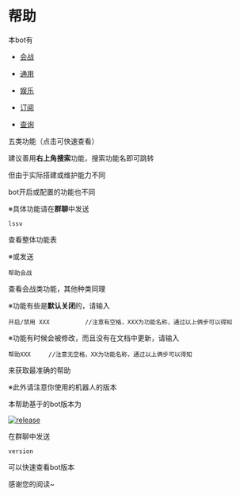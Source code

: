 # 帮助

本bot有

* [会战](a.md)

* [通用](b.md)

* [娱乐](c.md)

* [订阅](d.md)

* [查询](e.md)

五类功能（点击可快速查看）

建议善用**右上角搜索**功能，搜索功能名即可跳转

但由于实际搭建或维护能力不同

bot开启或配置的功能也不同

※具体功能请在**群聊**中发送

```
lssv
```

查看整体功能表

※或发送

```
帮助会战
```

查看会战类功能，其他种类同理

※功能有些是**默认关闭**的，请输入

```
开启/禁用 XXX          //注意有空格，XXX为功能名称，通过以上俩步可以得知
```

※功能有时候会被修改，而且没有在文档中更新，请输入

```
帮助XXX     //注意无空格，XX为功能名称，通过以上俩步可以得知
```

来获取最准确的帮助



※此外请注意你使用的机器人的版本

本帮助基于的bot版本为

<a href="https://github.com/sanshanya/hoshino_xcw/releases">
    <img src="https://img.shields.io/github/v/release/sanshanya/hoshino_xcw?color=blueviolet&include_prereleases" alt="release"></a>

在群聊中发送

```
version
```

可以快速查看bot版本

感谢您的阅读~